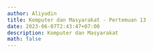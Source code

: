 ```yaml
---
author: Aliyudin
title: Komputer dan Masyarakat - Pertemuan 13
date: 2023-06-07T2:43:47+07:00
description: Komputer dan Masyarakat
math: false
---
```


